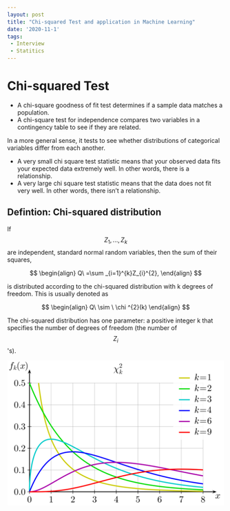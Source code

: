 ```yaml
---
layout: post
title: "Chi-squared Test and application in Machine Learning"
date: '2020-11-1'
tags:
 - Interview
 - Statitics
---
```


# Chi-squared Test

* A chi-square goodness of fit test determines if a sample data matches a population. 
* A chi-square test for independence compares two variables in a contingency table to see if they are related. 

In a more general sense, it tests to see whether distributions of categorical variables differ from each another.
* A very small chi square test statistic means that your observed data fits your expected data extremely well. In other words, there is a relationship.
* A very large chi square test statistic means that the data does not fit very well. In other words, there isn’t a relationship.


## Defintion: Chi-squared distribution
If $$Z_1, ..., Z_k$$ are independent, standard normal random variables, then the sum of their squares,

$$ \begin{align} Q\ =\sum _{i=1}^{k}Z_{i}^{2}, \end{align} $$

is distributed according to the chi-squared distribution with k degrees of freedom. This is usually denoted as

$$ \begin{align}  Q\ \sim \ \chi ^{2}(k) \end{align} $$   

The chi-squared distribution has one parameter: a positive integer k that specifies the number of degrees of freedom (the number of $$Z_i$$'s). 

![chi_square](/assets/img/Chi-square_pdf.svg.png)

